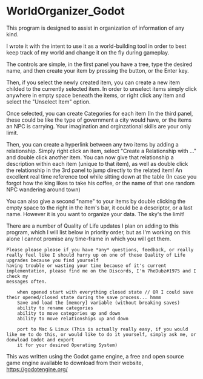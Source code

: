 # WorldOrganizer_Godot

This program is designed to assist in organization of information of any kind. 

I wrote it with the intent to use it as a world-building tool in order to best keep track of my world and change it on the fly during gameplay. 

The controls are simple, in the first panel you have a tree, type the desired name, and then create your item by pressing the button, or the Enter key.

Then, if you select the newly created item, you can create a new item childed to the currently selected item. In order to unselect items simply click 
    anywhere in empty space beneath the items, or right click any item and select the "Unselect Item" option. 
    
Once selected, you can create Categories for each item (In the third panel, these could be like the type of government a city would have, or the items an NPC is carrying. Your 
    imagination and orginzational skills are your only limit.
    
Then, you can create a hyperlink between any two items by adding a relationship. Simply right click an item, select "Create a Relationship with ..." and double click another item.
    You can now give that relationship a description within each item (unique to that item), as well as double click the relationship in the 3rd panel to jump directly to the 
    related item! An excellent real time reference tool while sitting down at the table (In case you forgot how the king likes to take his coffee, or the name of that one random
    NPC wandering around town)
    
You can also give a second "name" to your items by double clicking the empty space to the right in the item's bar, it could be a descriptor, or a last name. However it is 
    you want to organize your data. The sky's the limit!
    

There are a number of Quality of Life updates I plan on adding to this program, which I will list below in priority order, but as I'm working on this alone I cannot promise
    any time-frame in which you will get them. 
    
    Please please please if you have *any* questions, feedback, or really really feel like I should hurry up on one of these Quality of Life upgrades because you find yourself
    having trouble or wasting your time because of it's current implementation, please find me on the Discords, I'm 7heDubz#1975 and I check my 
    messages often.
    
        when opened start with everything closed state // OR I could save their opened/closed state during the save process... hmmm
        Save and load the [memory] variable (without breaking saves)
        ability to rename categories
        ability to move categories up and down
        ability to move relationships up and down
        
        port to Mac & Linux (This is actually really easy, if you would like me to do this, or would like to do it yourself, simply ask me, or donwload Godot and export 
        it for your desired Operating System)
    
    
This was written using the Godot game engine, a free and open source game engine available to download from their website, https://godotengine.org/

